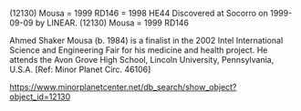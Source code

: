 (12130) Mousa = 1999 RD146 = 1998 HE44
Discovered at Socorro on 1999-09-09 by LINEAR.
(12130) Mousa = 1999 RD146

Ahmed Shaker Mousa (b. 1984) is a finalist in the 2002 Intel International Science and Engineering Fair for his medicine and health project. He attends the Avon Grove High School, Lincoln University, Pennsylvania, U.S.A. [Ref: Minor Planet Circ. 46106]

https://www.minorplanetcenter.net/db_search/show_object?object_id=12130
